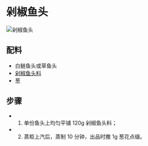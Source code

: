 # 剁椒鱼头

![剁椒鱼头](../images/剁椒鱼头（草鱼头版）.png)


## 配料
- 白鲢鱼头或草鱼头
- [剁椒鱼头料](/配料/剁椒鱼头料.md)
- 葱

## 步骤
- 1. 单份鱼头上均匀平铺 120g 剁椒鱼头料；
- 2. 蒸柜上汽后，蒸制 10 分钟，出品时撒 1g 葱花点缀。
